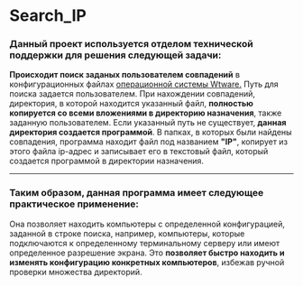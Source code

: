 # Search_IP
### Данный проект используется отделом технической поддержки для решения следующей задачи:
**Происходит поиск заданых пользователем совпадений** в конфигурационных файлах [операционной системы Wtware.](http://wtware.ru/) 
Путь для поиска задается пользователем.
При нахождении совпадений, директория, в которой находится указанный файл, **полностью копируется со всеми вложениями в директорию назначения**,
также заданную пользователем. Если указанный путь не существует, **данная директория создается программой**.
В папках, в которых были найдены совпадения, программа находит файл под названием **"IP"**,
копирует из этого файла ip-адрес и записывает его в текстовый файл, который создается программой в директории назначения.
***
### Таким образом, данная программа имеет следующее практическое применение:
Она позволяет находить компьютеры с определенной конфигурацией, заданной в строке поиска, 
например, компьютеры, которые подключаются к определенному терминальному серверу или имеют определенное разрешение экрана.
Это **позволяет быстро находить и изменять конфигурацию конкретных компьютеров**, избежав ручной проверки множества директорий.
